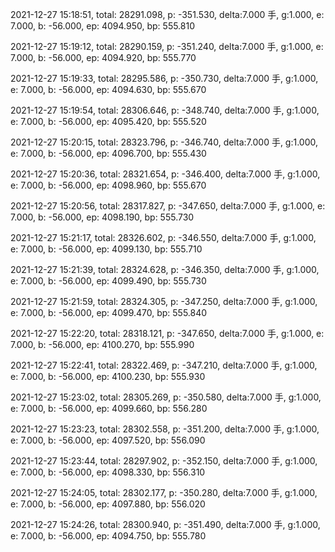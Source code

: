 2021-12-27 15:18:51, total: 28291.098, p: -351.530, delta:7.000 手, g:1.000, e: 7.000, b: -56.000, ep: 4094.950, bp: 555.810

2021-12-27 15:19:12, total: 28290.159, p: -351.240, delta:7.000 手, g:1.000, e: 7.000, b: -56.000, ep: 4094.920, bp: 555.770

2021-12-27 15:19:33, total: 28295.586, p: -350.730, delta:7.000 手, g:1.000, e: 7.000, b: -56.000, ep: 4094.630, bp: 555.670

2021-12-27 15:19:54, total: 28306.646, p: -348.740, delta:7.000 手, g:1.000, e: 7.000, b: -56.000, ep: 4095.420, bp: 555.520

2021-12-27 15:20:15, total: 28323.796, p: -346.740, delta:7.000 手, g:1.000, e: 7.000, b: -56.000, ep: 4096.700, bp: 555.430

2021-12-27 15:20:36, total: 28321.654, p: -346.400, delta:7.000 手, g:1.000, e: 7.000, b: -56.000, ep: 4098.960, bp: 555.670

2021-12-27 15:20:56, total: 28317.827, p: -347.650, delta:7.000 手, g:1.000, e: 7.000, b: -56.000, ep: 4098.190, bp: 555.730

2021-12-27 15:21:17, total: 28326.602, p: -346.550, delta:7.000 手, g:1.000, e: 7.000, b: -56.000, ep: 4099.130, bp: 555.710

2021-12-27 15:21:39, total: 28324.628, p: -346.350, delta:7.000 手, g:1.000, e: 7.000, b: -56.000, ep: 4099.490, bp: 555.730

2021-12-27 15:21:59, total: 28324.305, p: -347.250, delta:7.000 手, g:1.000, e: 7.000, b: -56.000, ep: 4099.470, bp: 555.840

2021-12-27 15:22:20, total: 28318.121, p: -347.650, delta:7.000 手, g:1.000, e: 7.000, b: -56.000, ep: 4100.270, bp: 555.990

2021-12-27 15:22:41, total: 28322.469, p: -347.210, delta:7.000 手, g:1.000, e: 7.000, b: -56.000, ep: 4100.230, bp: 555.930

2021-12-27 15:23:02, total: 28305.269, p: -350.580, delta:7.000 手, g:1.000, e: 7.000, b: -56.000, ep: 4099.660, bp: 556.280

2021-12-27 15:23:23, total: 28302.558, p: -351.200, delta:7.000 手, g:1.000, e: 7.000, b: -56.000, ep: 4097.520, bp: 556.090

2021-12-27 15:23:44, total: 28297.902, p: -352.150, delta:7.000 手, g:1.000, e: 7.000, b: -56.000, ep: 4098.330, bp: 556.310

2021-12-27 15:24:05, total: 28302.177, p: -350.280, delta:7.000 手, g:1.000, e: 7.000, b: -56.000, ep: 4097.880, bp: 556.020

2021-12-27 15:24:26, total: 28300.940, p: -351.490, delta:7.000 手, g:1.000, e: 7.000, b: -56.000, ep: 4094.750, bp: 555.780